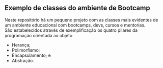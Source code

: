 ## Exemplo de classes do ambiente de Bootcamp

Neste repositório há um pequeno projeto com as classes mais evidentes de um ambiente educacional com bootcamps, devs, cursos e mentorias.<br>
São estabelecidos através de exemplificação os quatro pilares da programação orientada ao objeto:<br>
- Herança;<br>
- Polimorfismo;<br>
- Encapsulamento; e<br>
- Abstração.<br>

